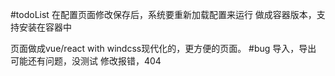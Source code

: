 #todoList
在配置页面修改保存后，系统要重新加载配置来运行
做成容器版本，支持安装在容器中

页面做成vue/react with windcss现代化的，更方便的页面。
#bug
导入，导出 可能还有问题，没测试
修改报错，404